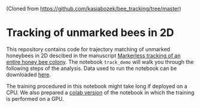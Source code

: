 (Cloned from https://github.com/kasiabozek/bee_tracking/tree/master)


# Tracking of unmarked bees in 2D 
This repository contains code for trajectory matching of unmarked honeybees in 2D descibed in the manuscript
[Markerless tracking of an entire honey bee colony](https://www.biorxiv.org/content/10.1101/2020.03.26.007302v1).
The notebook `track_demo` will walk you through the following steps of the analysis.
Data used to run the notebook can be downloaded [here](https://beepositions.unit.oist.jp/data.tgz).

The training procedured in this notebook might take long if deployed on a CPU. We also prepared a [colab version](https://drive.google.com/open?id=18TQx-JVqYgrjJ2T9BxCdHfMZgkQhLtB2)
of the notebook in which the training is performed on a GPU.
